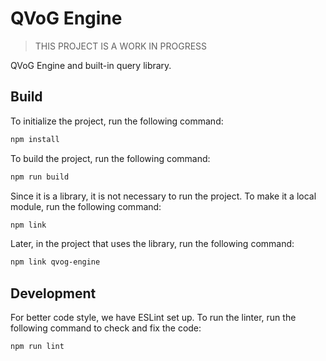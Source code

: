 # QVoG Engine

> THIS PROJECT IS A WORK IN PROGRESS

QVoG Engine and built-in query library.

## Build

To initialize the project, run the following command:

```bash
npm install
```

To build the project, run the following command:

```bash
npm run build
```

Since it is a library, it is not necessary to run the project. To make it a local module, run the following command:

```bash
npm link
```

Later, in the project that uses the library, run the following command:

```bash
npm link qvog-engine
```

## Development

For better code style, we have ESLint set up. To run the linter, run the following command to check and fix the code:

```bash
npm run lint
```
